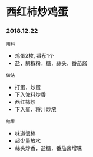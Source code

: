 # 西红柿炒鸡蛋

### 2018.12.22

```
用料
```

* 鸡蛋2枚, 番茄1个
* 盐，胡椒粉，糖，蒜头，番茄酱



```
做法
```

* 打蛋，炒蛋
* 下入佐料炒香
* 西红柿炒
* 下入蛋，将汁炒浓

```
结果
```

* 味道很棒
* 超少量放水
* 蒜头炒香，盐糖，番茄酱增味